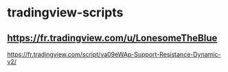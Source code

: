 # tradingview-scripts

## https://fr.tradingview.com/u/LonesomeTheBlue

https://fr.tradingview.com/script/va09eWAp-Support-Resistance-Dynamic-v2/
